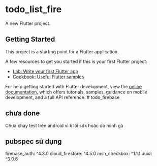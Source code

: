 # todo_list_fire

A new Flutter project.

## Getting Started

This project is a starting point for a Flutter application.

A few resources to get you started if this is your first Flutter project:

- [Lab: Write your first Flutter app](https://docs.flutter.dev/get-started/codelab)
- [Cookbook: Useful Flutter samples](https://docs.flutter.dev/cookbook)

For help getting started with Flutter development, view the
[online documentation](https://docs.flutter.dev/), which offers tutorials,
samples, guidance on mobile development, and a full API reference.
#   t o d o _ f i r e b a s e 
 
## chưa done
Chưa chạy test trên android vì k lối sdk hoặc do mình gà


## pubspec sử dụng
   firebase_auth: ^4.3.0
  cloud_firestore: ^4.5.0
  msh_checkbox: ^1.1.1
  uuid: ^3.0.6
